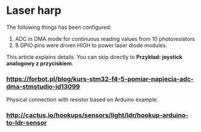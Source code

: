 # Laser harp

The following things has been configured:
1) ADC in DMA mode for continuous reading values from 10 photoresistors
2) 8 GPIO pins were driven HIGH to power laser diode modules. 

This article explains details. You can skip directly to **Przykład: joystick analogowy z przyciskiem**.
### https://forbot.pl/blog/kurs-stm32-f4-5-pomiar-napiecia-adc-dma-stmstudio-id13099

Physical connection with resistor based on Arduino example.
### http://cactus.io/hookups/sensors/light/ldr/hookup-arduino-to-ldr-sensor
